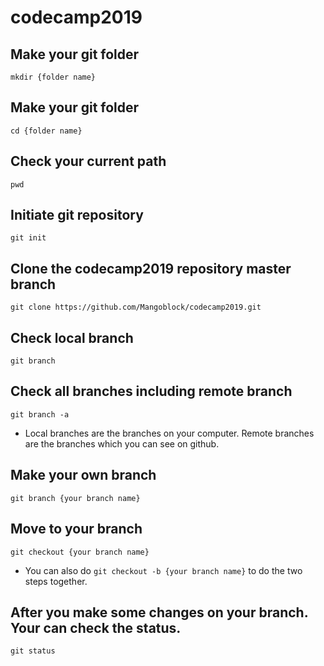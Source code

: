# codecamp2019


## Make your git folder

`mkdir {folder name}`

## Make your git folder

`cd {folder name}`


## Check your current path

`pwd`


## Initiate git repository

`git init`

## Clone the codecamp2019 repository master branch

`git clone https://github.com/Mangoblock/codecamp2019.git`

## Check local branch

`git branch`

## Check all branches including remote branch

`git branch -a`

* Local branches are the branches on your computer. Remote branches are the branches which you can see on github.

## Make your own branch

`git branch {your branch name}`

## Move to your branch

`git checkout {your branch name}`


* You can also do `git checkout -b {your branch name}` to do the two steps together.

## After you make some changes on your branch. Your can check the status.

`git status`







